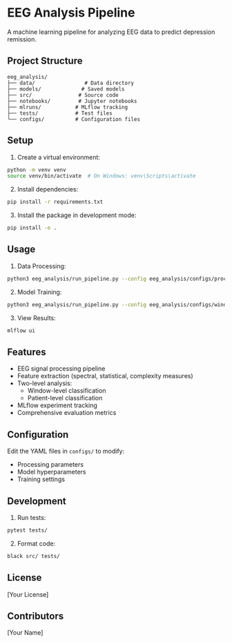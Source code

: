 # EEG Analysis Pipeline

A machine learning pipeline for analyzing EEG data to predict depression remission.

## Project Structure

```
eeg_analysis/
├── data/                # Data directory
├── models/             # Saved models
├── src/               # Source code
├── notebooks/         # Jupyter notebooks
├── mlruns/           # MLflow tracking
├── tests/            # Test files
└── configs/          # Configuration files
```

## Setup

1. Create a virtual environment:
```bash
python -m venv venv
source venv/bin/activate  # On Windows: venv\Scripts\activate
```

2. Install dependencies:
```bash
pip install -r requirements.txt
```

3. Install the package in development mode:
```bash
pip install -e .
```

## Usage

1. Data Processing:
```bash
python3 eeg_analysis/run_pipeline.py --config eeg_analysis/configs/processing_config.yaml process
```

2. Model Training:
```bash
python3 eeg_analysis/run_pipeline.py --config eeg_analysis/configs/window_model_config.yaml train --level window --model-type svm --enable-feature-selection --n-features-select 10 --fs-method select_k_best_f_classif
```

3. View Results:
```bash
mlflow ui
```

## Features

- EEG signal processing pipeline
- Feature extraction (spectral, statistical, complexity measures)
- Two-level analysis:
  - Window-level classification
  - Patient-level classification
- MLflow experiment tracking
- Comprehensive evaluation metrics

## Configuration

Edit the YAML files in `configs/` to modify:
- Processing parameters
- Model hyperparameters
- Training settings

## Development

1. Run tests:
```bash
pytest tests/
```

2. Format code:
```bash
black src/ tests/
```

## License

[Your License]

## Contributors

[Your Name]
